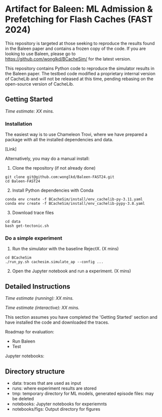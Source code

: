 # Artifact for Baleen: ML Admission & Prefetching for Flash Caches (FAST 2024)

This repository is targeted at those seeking to reproduce the results found in the Baleen paper and contains a frozen copy of the code.
If you are looking to use Baleen, please go to https://github.com/wonglkd/BCacheSim/ for the latest version.

This repository contains Python code to reproduce the simulator results in the Baleen paper. The testbed code modified a proprietary internal version of CacheLib and will not be released at this time, pending rebasing on the open-source version of CacheLib.

## Getting Started

_Time estimate: XX mins._

### Installation

The easiest way is to use Chameleon Trovi, where we have prepared a package with all the installed dependencies and data.

[Link]

Alternatively, you may do a manual install:

1. Clone the repository (if not already done)

```
git clone git@github.com:wonglkd/Baleen-FAST24.git
cd Baleen-FAST24
```

2. Install Python dependencies with Conda

```
conda env create -f BCacheSim/install/env_cachelib-py-3.11.yaml
conda env create -f BCacheSim/install/env_cachelib-pypy-3.8.yaml
```

3. Download trace files

```
cd data
bash get-tectonic.sh
```

### Do a simple experiment

1. Run the simulator with the baseline RejectX. (X mins)

```
cd BCacheSim
./run_py.sh cachesim.simulate_ap --config ...
```

2. Open the Jupyter notebook and run a experiment. (X mins)



## Detailed Instructions

_Time estimate (running): XX mins._

_Time estimate (interactive): XX mins._

This section assumes you have completed the 'Getting Started' section and have
installed the code and downloaded the traces.

Roadmap for evaluation:
- Run Baleen
- Test

Jupyter notebooks:


## Directory structure

- data: traces that are used as input
- runs: where experiment results are stored
- tmp: temporary directory for ML models, generated episode files: may be deleted
- notebooks: Jupyter notebooks for experiemnts
- notebooks/figs: Output directory for figures

